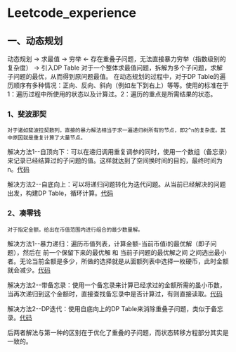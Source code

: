 # Leetcode_experience

## 一、动态规划

动态规划 -> 求最值 -> 穷举 <- 存在重叠子问题，无法直接暴力穷举（指数级别的复杂度） -> 引入DP Table
对于一个整体求最值问题，拆解为多个子问题，求解子问题的最优，从而得到原问题最值。
在动态规划的过程中，对于DP Table的遍历顺序有多种情况：正向、反向、斜向（例如左下到右上）等等。使用的标准在于1：遍历过程中所使用的状态以及计算过。2：遍历的重点是所需结果的状态。


### 1、斐波那契
    对于诸如斐波拉契数列，直接的暴力解法相当于求一遍递归树所有的节点，即2^n的复杂度。其中原因就是重复计算了大量节点。
    
解决方法1--自顶向下：可以在递归调用重复调参的同时，使用一个数组（备忘录）来记录已经结算过的子问题的值。这样就达到了空间换时间的目的，最终时间为n。[代码](https://github.com/chunchunni/Leetcode_experience/blob/main/fblq.py)

解决方法2--自底向上：可以将递归问题转化为迭代问题。从当前已经解决的问题出发，构建DP Table，循环计算。[代码](https://github.com/chunchunni/Leetcode_experience/blob/main/fblq.py)

### 2、凑零钱
    对于指定金额，给出在币值范围内进行组合的最少数量解。

解决方法1--暴力递归：遍历币值列表，计算金额-当前币值i的最优解（即子问题），然后在 前一个保留下来的最优解 和 当前子问题的最优解之间 之间选出最小者。无论当前金额是多少，所做的选择就是从面额列表中选择一枚硬币，此时金额就会减少。[代码](https://github.com/chunchunni/Leetcode_experience/blob/main/clq.py)

解决方法2--带备忘录：使用一个备忘录来计算已经求过的金额所需的虽小币数，当再次递归到这个金额时，直接查找备忘录中是否计算过，有则直接读取。[代码](https://github.com/chunchunni/Leetcode_experience/blob/main/clq.py)

解决方法2--DP迭代：使用自底向上的DP Table来消除重叠子问题，类似于备忘录。[代码](https://github.com/chunchunni/Leetcode_experience/blob/main/clq.py)

后两者解法与第一种的区别在于优化了重叠的子问题，而状态转移方程部分其实是一致的。

